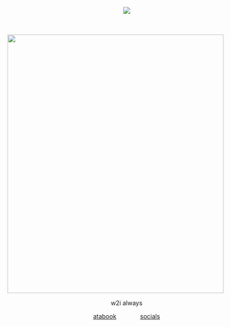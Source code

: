 <p align="center">
⠀⠀⠀⠀⠀<img src="https://komarev.com/ghpvc/?username=borderIine&label=views&color=000000&flat" />

<p align="center">
‎ ‎   </p>

<p align="center">
  <img src="https://files.catbox.moe/rlwk24.webp" width="500" height="600">
</p>
<p align="center">
⠀⠀⠀⠀⠀w2i 
always

<div align="center">
 
⠀⠀⠀⠀⠀[atabook](https://komaeda.atabook.org/)⠀⠀⠀⠀⠀ [socials](https://guns.lol/enmity.)
</div>
‎ 

